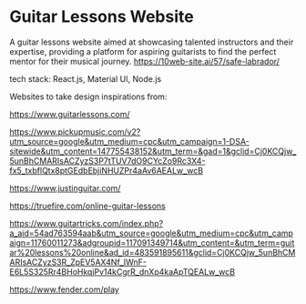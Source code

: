 # Guitar Lessons Website

A guitar lessons website aimed at showcasing talented instructors and their expertise, providing a platform for aspiring guitarists to find the perfect mentor for their musical journey.
https://10web-site.ai/57/safe-labrador/

tech stack: React.js, Material UI, Node.js

Websites to take design inspirations from: 

https://www.guitarlessons.com/

https://www.pickupmusic.com/v2?utm_source=google&utm_medium=cpc&utm_campaign=1-DSA-sitewide&utm_content=147755438152&utm_term=&gad=1&gclid=Cj0KCQjw_5unBhCMARIsACZyzS3P7tTUV7dO9CYcZo9Rc3X4-fx5_txbflQtx8ptGEdbEbjiNHUZPr4aAv6AEALw_wcB

https://www.justinguitar.com/

https://truefire.com/online-guitar-lessons

https://www.guitartricks.com/index.php?a_aid=54ad763594aab&utm_source=google&utm_medium=cpc&utm_campaign=11760011273&adgroupid=117091349714&utm_content=&utm_term=guitar%20lessons%20online&ad_id=483591895611&gclid=Cj0KCQjw_5unBhCMARIsACZyzS3R_ZpEV5AX4Nf_IWnF-E6L5S325Rr4BHoHkqjPv14kCgrR_dnXp4kaApTQEALw_wcB

https://www.fender.com/play
